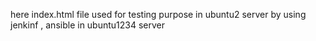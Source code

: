 here index.html file used for testing purpose in ubuntu2 server by using jenkinf , ansible in ubuntu1234 server
